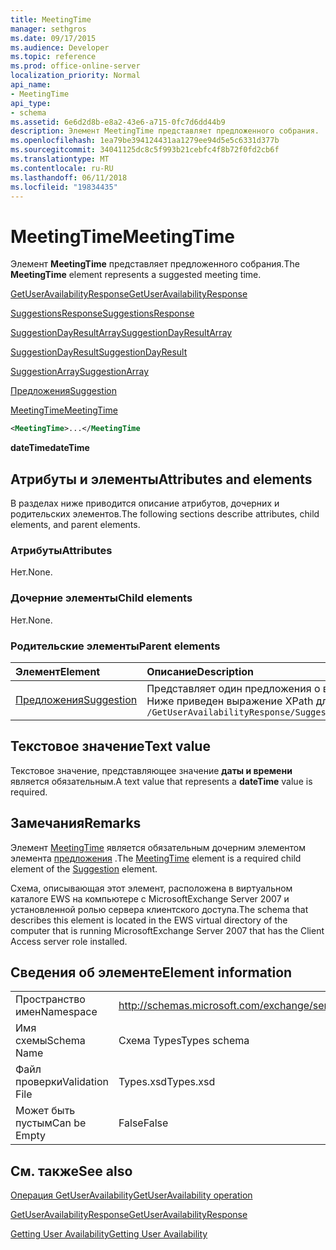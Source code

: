 ```yaml
---
title: MeetingTime
manager: sethgros
ms.date: 09/17/2015
ms.audience: Developer
ms.topic: reference
ms.prod: office-online-server
localization_priority: Normal
api_name:
- MeetingTime
api_type:
- schema
ms.assetid: 6e6d2d8b-e8a2-43e6-a715-0fc7d6dd44b9
description: Элемент MeetingTime представляет предложенного собрания.
ms.openlocfilehash: 1ea79be394124431aa1279ee94d5e5c6331d377b
ms.sourcegitcommit: 34041125dc8c5f993b21cebfc4f8b72f0fd2cb6f
ms.translationtype: MT
ms.contentlocale: ru-RU
ms.lasthandoff: 06/11/2018
ms.locfileid: "19834435"
---
```

# <a name="meetingtime"></a><span data-ttu-id="aaef7-103">MeetingTime</span><span class="sxs-lookup"><span data-stu-id="aaef7-103">MeetingTime</span></span>

<span data-ttu-id="aaef7-104">Элемент **MeetingTime** представляет предложенного собрания.</span><span class="sxs-lookup"><span data-stu-id="aaef7-104">The **MeetingTime** element represents a suggested meeting time.</span></span> 
  
[<span data-ttu-id="aaef7-105">GetUserAvailabilityResponse</span><span class="sxs-lookup"><span data-stu-id="aaef7-105">GetUserAvailabilityResponse</span></span>](getuseravailabilityresponse.md)
  
[<span data-ttu-id="aaef7-106">SuggestionsResponse</span><span class="sxs-lookup"><span data-stu-id="aaef7-106">SuggestionsResponse</span></span>](suggestionsresponse.md)
  
[<span data-ttu-id="aaef7-107">SuggestionDayResultArray</span><span class="sxs-lookup"><span data-stu-id="aaef7-107">SuggestionDayResultArray</span></span>](suggestiondayresultarray.md)
  
[<span data-ttu-id="aaef7-108">SuggestionDayResult</span><span class="sxs-lookup"><span data-stu-id="aaef7-108">SuggestionDayResult</span></span>](suggestiondayresult.md)
  
[<span data-ttu-id="aaef7-109">SuggestionArray</span><span class="sxs-lookup"><span data-stu-id="aaef7-109">SuggestionArray</span></span>](suggestionarray.md)
  
[<span data-ttu-id="aaef7-110">Предложения</span><span class="sxs-lookup"><span data-stu-id="aaef7-110">Suggestion</span></span>](suggestion.md)
  
[<span data-ttu-id="aaef7-111">MeetingTime</span><span class="sxs-lookup"><span data-stu-id="aaef7-111">MeetingTime</span></span>](meetingtime.md)
  
```xml
<MeetingTime>...</MeetingTime
```

 <span data-ttu-id="aaef7-112">**dateTime**</span><span class="sxs-lookup"><span data-stu-id="aaef7-112">**dateTime**</span></span>
## <a name="attributes-and-elements"></a><span data-ttu-id="aaef7-113">Атрибуты и элементы</span><span class="sxs-lookup"><span data-stu-id="aaef7-113">Attributes and elements</span></span>

<span data-ttu-id="aaef7-114">В разделах ниже приводится описание атрибутов, дочерних и родительских элементов.</span><span class="sxs-lookup"><span data-stu-id="aaef7-114">The following sections describe attributes, child elements, and parent elements.</span></span>
  
### <a name="attributes"></a><span data-ttu-id="aaef7-115">Атрибуты</span><span class="sxs-lookup"><span data-stu-id="aaef7-115">Attributes</span></span>

<span data-ttu-id="aaef7-116">Нет.</span><span class="sxs-lookup"><span data-stu-id="aaef7-116">None.</span></span>
  
### <a name="child-elements"></a><span data-ttu-id="aaef7-117">Дочерние элементы</span><span class="sxs-lookup"><span data-stu-id="aaef7-117">Child elements</span></span>

<span data-ttu-id="aaef7-118">Нет.</span><span class="sxs-lookup"><span data-stu-id="aaef7-118">None.</span></span>
  
### <a name="parent-elements"></a><span data-ttu-id="aaef7-119">Родительские элементы</span><span class="sxs-lookup"><span data-stu-id="aaef7-119">Parent elements</span></span>

|<span data-ttu-id="aaef7-120">**Элемент**</span><span class="sxs-lookup"><span data-stu-id="aaef7-120">**Element**</span></span>|<span data-ttu-id="aaef7-121">**Описание**</span><span class="sxs-lookup"><span data-stu-id="aaef7-121">**Description**</span></span>|
|:-----|:-----|
|[<span data-ttu-id="aaef7-122">Предложения</span><span class="sxs-lookup"><span data-stu-id="aaef7-122">Suggestion</span></span>](suggestion.md) <br/> |<span data-ttu-id="aaef7-123">Представляет один предложения о времени на собрания.</span><span class="sxs-lookup"><span data-stu-id="aaef7-123">Represents a single meeting time suggestion.</span></span>  <br/> <span data-ttu-id="aaef7-124">Ниже приведен выражение XPath для этого элемента.</span><span class="sxs-lookup"><span data-stu-id="aaef7-124">The following is the XPath expression to this element:</span></span>  <br/>  `/GetUserAvailabilityResponse/SuggestionsResponse/SuggestionDayResultArray/SuggestionDayResult[i]/SuggestionArray/Suggestion[i]` <br/> |
   
## <a name="text-value"></a><span data-ttu-id="aaef7-125">Текстовое значение</span><span class="sxs-lookup"><span data-stu-id="aaef7-125">Text value</span></span>

<span data-ttu-id="aaef7-126">Текстовое значение, представляющее значение **даты и времени** является обязательным.</span><span class="sxs-lookup"><span data-stu-id="aaef7-126">A text value that represents a **dateTime** value is required.</span></span> 
  
## <a name="remarks"></a><span data-ttu-id="aaef7-127">Замечания</span><span class="sxs-lookup"><span data-stu-id="aaef7-127">Remarks</span></span>

<span data-ttu-id="aaef7-128">Элемент [MeetingTime](meetingtime.md) является обязательным дочерним элементом элемента [предложения](suggestion.md) .</span><span class="sxs-lookup"><span data-stu-id="aaef7-128">The [MeetingTime](meetingtime.md) element is a required child element of the [Suggestion](suggestion.md) element.</span></span> 
  
<span data-ttu-id="aaef7-129">Схема, описывающая этот элемент, расположена в виртуальном каталоге EWS на компьютере с MicrosoftExchange Server 2007 и установленной ролью сервера клиентского доступа.</span><span class="sxs-lookup"><span data-stu-id="aaef7-129">The schema that describes this element is located in the EWS virtual directory of the computer that is running MicrosoftExchange Server 2007 that has the Client Access server role installed.</span></span>
  
## <a name="element-information"></a><span data-ttu-id="aaef7-130">Сведения об элементе</span><span class="sxs-lookup"><span data-stu-id="aaef7-130">Element information</span></span>

|||
|:-----|:-----|
|<span data-ttu-id="aaef7-131">Пространство имен</span><span class="sxs-lookup"><span data-stu-id="aaef7-131">Namespace</span></span>  <br/> |http://schemas.microsoft.com/exchange/services/2006/types  <br/> |
|<span data-ttu-id="aaef7-132">Имя схемы</span><span class="sxs-lookup"><span data-stu-id="aaef7-132">Schema Name</span></span>  <br/> |<span data-ttu-id="aaef7-133">Схема Types</span><span class="sxs-lookup"><span data-stu-id="aaef7-133">Types schema</span></span>  <br/> |
|<span data-ttu-id="aaef7-134">Файл проверки</span><span class="sxs-lookup"><span data-stu-id="aaef7-134">Validation File</span></span>  <br/> |<span data-ttu-id="aaef7-135">Types.xsd</span><span class="sxs-lookup"><span data-stu-id="aaef7-135">Types.xsd</span></span>  <br/> |
|<span data-ttu-id="aaef7-136">Может быть пустым</span><span class="sxs-lookup"><span data-stu-id="aaef7-136">Can be Empty</span></span>  <br/> |<span data-ttu-id="aaef7-137">False</span><span class="sxs-lookup"><span data-stu-id="aaef7-137">False</span></span>  <br/> |
   
## <a name="see-also"></a><span data-ttu-id="aaef7-138">См. также</span><span class="sxs-lookup"><span data-stu-id="aaef7-138">See also</span></span>



[<span data-ttu-id="aaef7-139">Операция GetUserAvailability</span><span class="sxs-lookup"><span data-stu-id="aaef7-139">GetUserAvailability operation</span></span>](getuseravailability-operation.md)
  
[<span data-ttu-id="aaef7-140">GetUserAvailabilityResponse</span><span class="sxs-lookup"><span data-stu-id="aaef7-140">GetUserAvailabilityResponse</span></span>](getuseravailabilityresponse.md)


[<span data-ttu-id="aaef7-141">Getting User Availability</span><span class="sxs-lookup"><span data-stu-id="aaef7-141">Getting User Availability</span></span>](http://msdn.microsoft.com/library/d4133fcb-9b0f-4e6b-aadf-a389da83516a%28Office.15%29.aspx)

